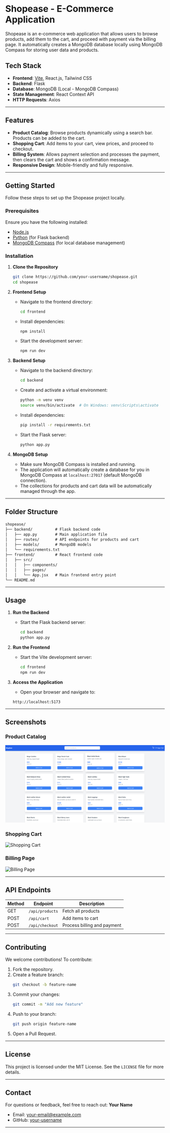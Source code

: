 
# **Shopease - E-Commerce Application**

Shopease is an e-commerce web application that allows users to browse products, add them to the cart, and proceed with payment via the billing page. It automatically creates a MongoDB database locally using MongoDB Compass for storing user data and products.

## **Tech Stack**
- **Frontend**: [Vite](https://vitejs.dev/), React.js, Tailwind CSS
- **Backend**: Flask
- **Database**: MongoDB (Local - MongoDB Compass)
- **State Management**: React Context API
- **HTTP Requests**: Axios

---

## **Features**
- **Product Catalog**: Browse products dynamically using a search bar. Products can be added to the cart.
- **Shopping Cart**: Add items to your cart, view prices, and proceed to checkout.
- **Billing System**: Allows payment selection and processes the payment, then clears the cart and shows a confirmation message.
- **Responsive Design**: Mobile-friendly and fully responsive.

---

## **Getting Started**

Follow these steps to set up the Shopease project locally.

### **Prerequisites**
Ensure you have the following installed:
- [Node.js](https://nodejs.org/)
- [Python](https://www.python.org/) (for Flask backend)
- [MongoDB Compass](https://www.mongodb.com/products/compass) (for local database management)

### **Installation**

1. **Clone the Repository**
   ```bash
   git clone https://github.com/your-username/shopease.git
   cd shopease
   ```

2. **Frontend Setup**
   - Navigate to the frontend directory:
     ```bash
     cd frontend
     ```
   - Install dependencies:
     ```bash
     npm install
     ```
   - Start the development server:
     ```bash
     npm run dev
     ```

3. **Backend Setup**
   - Navigate to the backend directory:
     ```bash
     cd backend
     ```
   - Create and activate a virtual environment:
     ```bash
     python -m venv venv
     source venv/bin/activate  # On Windows: venv\Scripts\activate
     ```
   - Install dependencies:
     ```bash
     pip install -r requirements.txt
     ```
   - Start the Flask server:
     ```bash
     python app.py
     ```

4. **MongoDB Setup**
   - Make sure MongoDB Compass is installed and running.
   - The application will automatically create a database for you in MongoDB Compass at `localhost:27017` (default MongoDB connection).
   - The collections for products and cart data will be automatically managed through the app.

---

## **Folder Structure**
```
shopease/
├── backend/          # Flask backend code
│   ├── app.py        # Main application file
│   ├── routes/       # API endpoints for products and cart
│   ├── models/       # MongoDB models
│   └── requirements.txt
├── frontend/         # React frontend code
│   ├── src/
│   │   ├── components/
│   │   ├── pages/
│   │   └── App.jsx   # Main frontend entry point
└── README.md
```

---

## **Usage**

1. **Run the Backend**
   - Start the Flask backend server:
     ```bash
     cd backend
     python app.py
     ```

2. **Run the Frontend**
   - Start the Vite development server:
     ```bash
     cd frontend
     npm run dev
     ```

3. **Access the Application**
   - Open your browser and navigate to:
   ```
   http://localhost:5173
   ```

---

## **Screenshots**

### **Product Catalog**
![Product Catalog](public/Screenshot%202024-12-05%20175309.png)

### **Shopping Cart**
![Shopping Cart](https://via.placeholder.com/800x400?text=Shopping+Cart)

### **Billing Page**
![Billing Page](https://via.placeholder.com/800x400?text=Billing+Page)

---

## **API Endpoints**
| Method | Endpoint           | Description                |
|--------|--------------------|----------------------------|
| GET    | `/api/products`    | Fetch all products         |
| POST   | `/api/cart`        | Add items to cart          |
| POST   | `/api/checkout`    | Process billing and payment|

---

## **Contributing**
We welcome contributions! To contribute:
1. Fork the repository.
2. Create a feature branch:
   ```bash
   git checkout -b feature-name
   ```
3. Commit your changes:
   ```bash
   git commit -m "Add new feature"
   ```
4. Push to your branch:
   ```bash
   git push origin feature-name
   ```
5. Open a Pull Request.

---

## **License**
This project is licensed under the MIT License. See the `LICENSE` file for more details.

---

## **Contact**
For questions or feedback, feel free to reach out:
**Your Name**  
- Email: your-email@example.com  
- GitHub: [your-username](https://github.com/your-username)

---
